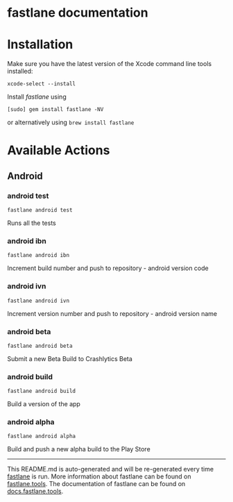 fastlane documentation
================
# Installation

Make sure you have the latest version of the Xcode command line tools installed:

```
xcode-select --install
```

Install _fastlane_ using
```
[sudo] gem install fastlane -NV
```
or alternatively using `brew install fastlane`

# Available Actions
## Android
### android test
```
fastlane android test
```
Runs all the tests
### android ibn
```
fastlane android ibn
```
Increment build number and push to repository - android version code
### android ivn
```
fastlane android ivn
```
Increment version number and push to repository -  android version name
### android beta
```
fastlane android beta
```
Submit a new Beta Build to Crashlytics Beta
### android build
```
fastlane android build
```
Build a version of the app
### android alpha
```
fastlane android alpha
```
Build and push a new alpha build to the Play Store

----

This README.md is auto-generated and will be re-generated every time [fastlane](https://fastlane.tools) is run.
More information about fastlane can be found on [fastlane.tools](https://fastlane.tools).
The documentation of fastlane can be found on [docs.fastlane.tools](https://docs.fastlane.tools).

